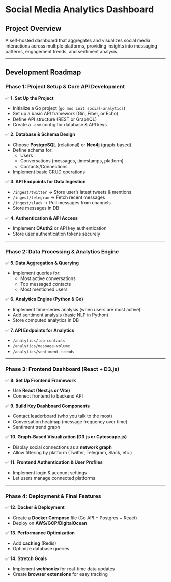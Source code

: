 # Social Media Analytics Dashboard

## **Project Overview**
A self-hosted dashboard that aggregates and visualizes social media interactions across multiple platforms, providing insights into messaging patterns, engagement trends, and sentiment analysis.

---

## **Development Roadmap**

### **Phase 1: Project Setup & Core API Development**

✅ **1. Set Up the Project**  
   - Initialize a Go project (`go mod init social-analytics`)
   - Set up a basic API framework (Gin, Fiber, or Echo)
   - Define API structure (REST or GraphQL)
   - Create a `.env` config for database & API keys

✅ **2. Database & Schema Design**  
   - Choose **PostgreSQL** (relational) or **Neo4j** (graph-based)
   - Define schema for:
     - Users
     - Conversations (messages, timestamps, platform)
     - Contacts/Connections
   - Implement basic CRUD operations

✅ **3. API Endpoints for Data Ingestion**  
   - `/ingest/twitter` → Store user’s latest tweets & mentions  
   - `/ingest/telegram` → Fetch recent messages  
   - `/ingest/slack` → Pull messages from channels  
   - Store messages in DB  

✅ **4. Authentication & API Access**  
   - Implement **OAuth2** or API key authentication  
   - Store user authentication tokens securely  

---

### **Phase 2: Data Processing & Analytics Engine**

✅ **5. Data Aggregation & Querying**  
   - Implement queries for:  
     - Most active conversations  
     - Top messaged contacts  
     - Most mentioned users  

✅ **6. Analytics Engine (Python & Go)**  
   - Implement time-series analysis (when users are most active)
   - Add sentiment analysis (basic NLP in Python)
   - Store computed analytics in DB  

✅ **7. API Endpoints for Analytics**  
   - `/analytics/top-contacts`
   - `/analytics/message-volume`
   - `/analytics/sentiment-trends`  

---

### **Phase 3: Frontend Dashboard (React + D3.js)**

✅ **8. Set Up Frontend Framework**  
   - Use **React (Next.js or Vite)**
   - Connect frontend to backend API  

✅ **9. Build Key Dashboard Components**  
   - Contact leaderboard (who you talk to the most)  
   - Conversation heatmap (message frequency over time)  
   - Sentiment trend graph  

✅ **10. Graph-Based Visualization (D3.js or Cytoscape.js)**  
   - Display social connections as a **network graph**  
   - Allow filtering by platform (Twitter, Telegram, Slack, etc.)  

✅ **11. Frontend Authentication & User Profiles**  
   - Implement login & account settings  
   - Let users manage connected platforms  

---

### **Phase 4: Deployment & Final Features**

✅ **12. Docker & Deployment**  
   - Create a **Docker Compose** file (Go API + Postgres + React)  
   - Deploy on **AWS/GCP/DigitalOcean**  

✅ **13. Performance Optimization**  
   - Add **caching** (Redis)  
   - Optimize database queries  

✅ **14. Stretch Goals**  
   - Implement **webhooks** for real-time data updates  
   - Create **browser extensions** for easy tracking  
